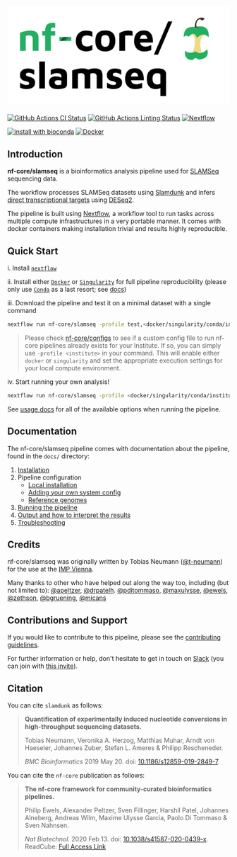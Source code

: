 # ![nf-core/slamseq](docs/images/nf-core-slamseq_logo.png)

[![GitHub Actions CI Status](https://github.com/nf-core/slamseq/workflows/nf-core%20CI/badge.svg)](https://github.com/nf-core/slamseq/actions)
[![GitHub Actions Linting Status](https://github.com/nf-core/slamseq/workflows/nf-core%20linting/badge.svg)](https://github.com/nf-core/slamseq/actions)
[![Nextflow](https://img.shields.io/badge/nextflow-%E2%89%A519.10.0-brightgreen.svg)](https://www.nextflow.io/)

[![install with bioconda](https://img.shields.io/badge/install%20with-bioconda-brightgreen.svg)](http://bioconda.github.io/)
[![Docker](https://img.shields.io/docker/automated/nfcore/slamseq.svg)](https://hub.docker.com/r/nfcore/slamseq)

## Introduction

**nf-core/slamseq** is a bioinformatics analysis pipeline used for [SLAMSeq](https://doi.org/10.1038/nmeth.4435) sequencing data.

The workflow processes SLAMSeq datasets using [Slamdunk](https://doi.org/10.1186/s12859-019-2849-7) and infers [direct transcriptional targets](https://doi.org/10.1126/science.aao2793) using [DESeq2](https://doi.org/10.1186/s13059-014-0550-8).

The pipeline is built using [Nextflow](https://www.nextflow.io), a workflow tool to run tasks across multiple compute infrastructures in a very portable manner. It comes with docker containers making installation trivial and results highly reproducible.

## Quick Start

i. Install [`nextflow`](https://nf-co.re/usage/installation)

ii. Install either [`Docker`](https://docs.docker.com/engine/installation/) or [`Singularity`](https://www.sylabs.io/guides/3.0/user-guide/) for full pipeline reproducibility (please only use [`Conda`](https://conda.io/miniconda.html) as a last resort; see [docs](https://nf-co.re/usage/configuration#basic-configuration-profiles))

iii. Download the pipeline and test it on a minimal dataset with a single command

```bash
nextflow run nf-core/slamseq -profile test,<docker/singularity/conda/institute>
```

> Please check [nf-core/configs](https://github.com/nf-core/configs#documentation) to see if a custom config file to run nf-core pipelines already exists for your Institute. If so, you can simply use `-profile <institute>` in your command. This will enable either `docker` or `singularity` and set the appropriate execution settings for your local compute environment.

iv. Start running your own analysis!

<!-- TODO nf-core: Update the default command above used to run the pipeline -->

```bash
nextflow run nf-core/slamseq -profile <docker/singularity/conda/institute> --input design.tsv --genome GRCh38
```

See [usage docs](docs/usage.md) for all of the available options when running the pipeline.

## Documentation

The nf-core/slamseq pipeline comes with documentation about the pipeline, found in the `docs/` directory:

1. [Installation](https://nf-co.re/usage/installation)
2. Pipeline configuration
    * [Local installation](https://nf-co.re/usage/local_installation)
    * [Adding your own system config](https://nf-co.re/usage/adding_own_config)
    * [Reference genomes](https://nf-co.re/usage/reference_genomes)
3. [Running the pipeline](docs/usage.md)
4. [Output and how to interpret the results](docs/output.md)
5. [Troubleshooting](https://nf-co.re/usage/troubleshooting)

<!-- TODO nf-core: Add a brief overview of what the pipeline does and how it works -->

## Credits

nf-core/slamseq was originally written by Tobias Neumann ([@t-neumann](https://github.com/t-neumann)) for the use at the [IMP Vienna](https://www.imp.ac.at/).

Many thanks to other who have helped out along the way too, including (but not limited to):
[@apeltzer](https://github.com/apeltzer),
[@drpatelh](https://github.com/drpatelh).
[@pditommaso](https://github.com/pditommaso),
[@maxulysse](https://github.com/MaxUlysse),
[@ewels](https://github.com/ewels),
[@zethson](https://github.com/Zethson),
[@bgruening](https://github.com/bgruening),
[@micans](https://github.com/micans)

## Contributions and Support

If you would like to contribute to this pipeline, please see the [contributing guidelines](.github/CONTRIBUTING.md).

For further information or help, don't hesitate to get in touch on [Slack](https://nfcore.slack.com/channels/slamseq) (you can join with [this invite](https://nf-co.re/join/slack)).

## Citation

<!-- TODO nf-core: Add citation for pipeline after first release. Uncomment lines below and update Zenodo doi. -->
<!-- If you use  nf-core/slamseq for your analysis, please cite it using the following doi: [10.5281/zenodo.XXXXXX](https://doi.org/10.5281/zenodo.XXXXXX) -->

You can cite `slamdunk` as follows:

> **Quantification of experimentally induced nucleotide conversions in high-throughput sequencing datasets.**
>
> Tobias Neumann, Veronika A. Herzog, Matthias Muhar, Arndt von Haeseler, Johannes Zuber, Stefan L. Ameres & Philipp Rescheneder.
>
> _BMC Bioinformatics_ 2019 May 20. doi: [10.1186/s12859-019-2849-7](https://doi.org/10.1186/s12859-019-2849-7).

You can cite the `nf-core` publication as follows:

> **The nf-core framework for community-curated bioinformatics pipelines.**
>
> Philip Ewels, Alexander Peltzer, Sven Fillinger, Harshil Patel, Johannes Alneberg, Andreas Wilm, Maxime Ulysse Garcia, Paolo Di Tommaso & Sven Nahnsen.
>
> _Nat Biotechnol._ 2020 Feb 13. doi: [10.1038/s41587-020-0439-x](https://dx.doi.org/10.1038/s41587-020-0439-x).  
> ReadCube: [Full Access Link](https://rdcu.be/b1GjZ)
